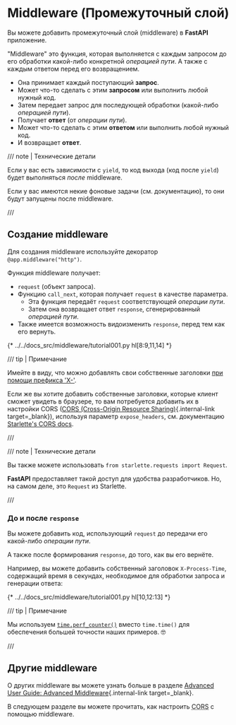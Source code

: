 # Middleware (Промежуточный слой)

Вы можете добавить промежуточный слой (middleware) в **FastAPI** приложение.

"Middleware" это функция, которая выполняется с каждым запросом до его обработки какой-либо конкретной *операцией пути*.
А также с каждым ответом перед его возвращением.


* Она принимает каждый поступающий **запрос**.
* Может что-то сделать с этим **запросом** или выполнить любой нужный код.
* Затем передает запрос для последующей обработки (какой-либо *операцией пути*).
* Получает **ответ** (от *операции пути*).
* Может что-то сделать с этим **ответом** или выполнить любой нужный код.
* И возвращает **ответ**.

/// note | Технические детали

Если у вас есть зависимости с `yield`, то код выхода (код после `yield`) будет выполняться *после* middleware.

Если у вас имеются некие фоновые задачи (см. документацию), то они будут запущены после middleware.

///

## Создание middleware

Для создания middleware используйте декоратор `@app.middleware("http")`.

Функция middleware получает:

* `request` (объект запроса).
* Функцию `call_next`, которая получает `request` в качестве параметра.
    * Эта функция передаёт `request` соответствующей *операции пути*.
    * Затем она возвращает ответ `response`, сгенерированный *операцией пути*.
* Также имеется возможность видоизменить `response`, перед тем как его вернуть.

{* ../../docs_src/middleware/tutorial001.py hl[8:9,11,14] *}

/// tip | Примечание

Имейте в виду, что можно добавлять свои собственные заголовки <a href="https://developer.mozilla.org/en-US/docs/Web/HTTP/Headers" class="external-link" target="_blank">при помощи префикса 'X-'</a>.

Если же вы хотите добавить собственные заголовки, которые клиент сможет увидеть в браузере, то вам потребуется добавить их в настройки CORS ([CORS (Cross-Origin Resource Sharing)](cors.md){.internal-link target=_blank}), используя параметр `expose_headers`, см. документацию <a href="https://www.starlette.io/middleware/#corsmiddleware" class="external-link" target="_blank">Starlette's CORS docs</a>.

///

/// note | Технические детали

Вы также можете использовать `from starlette.requests import Request`.

**FastAPI** предоставляет такой доступ для удобства разработчиков. Но, на самом деле, это `Request` из Starlette.

///

### До и после `response`

Вы можете добавить код, использующий `request` до передачи его какой-либо *операции пути*.

А также после формирования `response`, до того, как вы его вернёте.

Например, вы можете добавить собственный заголовок `X-Process-Time`, содержащий время в секундах, необходимое для обработки запроса и генерации ответа:

{* ../../docs_src/middleware/tutorial001.py hl[10,12:13] *}

/// tip | Примечание

Мы используем <a href="https://docs.python.org/3/library/time.html#time.perf_counter" class="external-link" target="_blank">`time.perf_counter()`</a> вместо `time.time()` для обеспечения большей точности наших примеров. 🤓

///

## Другие middleware

О других middleware вы можете узнать больше в разделе [Advanced User Guide: Advanced Middleware](../advanced/middleware.md){.internal-link target=_blank}.

В следующем разделе вы можете прочитать, как настроить <abbr title="Cross-Origin Resource Sharing">CORS</abbr> с помощью middleware.
